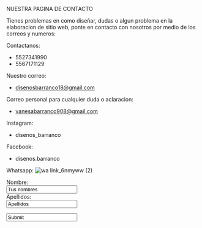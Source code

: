 NUESTRA PAGINA DE CONTACTO 

Tienes problemas en como diseñar, dudas o  algun problema en la elaboracion de sitio web, ponte en contacto con nosotros por medio de los correos y numeros:

Contactanos:
- 5527341990
- 5567171129

Nuestro correo:
- disenosbarranco18@gmail.com

Correo personal para cualquier duda o aclaracion:
- vanesabarranco908@gmail.com


Instagram:
- disenos_barranco

Facebook:
- disenos.barranco

Whatsapp:
![wa link_6nmyww (2)](https://user-images.githubusercontent.com/101223971/158907069-5e4bfa9a-58a1-4e38-aa02-672200010a7a.png)

<form>
  <label for name="name"> Nombre:</label><br>
  <input type="text" id="name" name="name" value="Tus nombres"><br>
  <label for="lname">Apellidos:</label><br>
  <input type="text" id="lname" value="Apellidos"><br>
  </form>


    
    
    
    
    
    
    
 <form action="/action_page.php">
 <input type="enviar" value="Submit">
    
